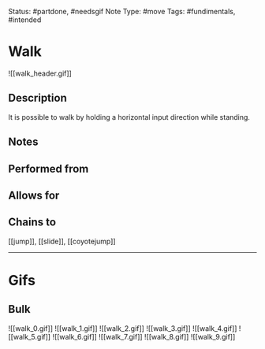 Status: #partdone, #needsgif
Note Type: #move
Tags: #fundimentals, #intended 

# Walk
![[walk_header.gif]]
## Description
It is possible to walk by holding a horizontal input direction while standing.

## Notes


## Performed from


## Allows for


## Chains to
[[jump]], [[slide]], [[coyotejump]]

___
# Gifs
## Bulk
![[walk_0.gif]]
![[walk_1.gif]]
![[walk_2.gif]]
![[walk_3.gif]]
![[walk_4.gif]]
![[walk_5.gif]]
![[walk_6.gif]]
![[walk_7.gif]]
![[walk_8.gif]]
![[walk_9.gif]]
